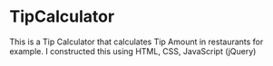 # TipCalculator
This is a Tip Calculator that calculates Tip Amount in restaurants for example. I constructed this using HTML, CSS, JavaScript  (jQuery)
